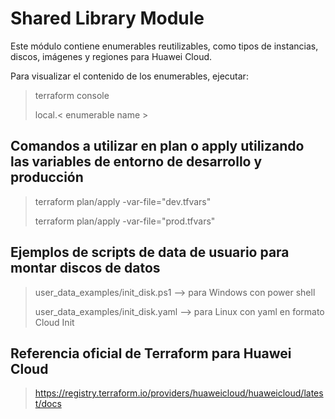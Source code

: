 # Shared Library Module

Este módulo contiene enumerables reutilizables, como tipos de instancias, discos, imágenes y regiones para Huawei Cloud.

Para visualizar el contenido de los enumerables, ejecutar:

> terraform console
>
> local.< enumerable name >

## Comandos a utilizar en plan o apply utilizando las variables de entorno de desarrollo y producción

> terraform plan/apply -var-file="dev.tfvars"
>
> terraform plan/apply -var-file="prod.tfvars"

## Ejemplos de scripts de data de usuario para montar discos de datos

> user_data_examples/init_disk.ps1 --> para Windows con power shell
>
> user_data_examples/init_disk.yaml --> para Linux con yaml en formato Cloud Init

## Referencia oficial de Terraform para Huawei Cloud

> <https://registry.terraform.io/providers/huaweicloud/huaweicloud/latest/docs>
